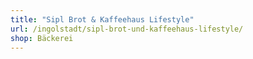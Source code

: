 ```yaml
---
title: "Sipl Brot & Kaffeehaus Lifestyle"
url: /ingolstadt/sipl-brot-und-kaffeehaus-lifestyle/
shop: Bäckerei
---
```

